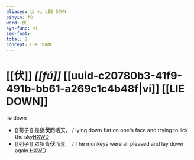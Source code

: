 ```yaml
---
aliases: 伏 vi LIE DOWN
pinyin: fú
word: 伏
syn-func: vi
sem-feat: 
total: 2
concept: LIE DOWN 
---
```

# [[伏]] *[[fú]]*  [[uuid-c20780b3-41f9-491b-bb61-a269c1c4b48f|vi]] [[LIE DOWN]]
lie down
 - [[荀子]] 是猶**伏**而咶天，
                     / lying down flat on one's face and trying to lick the sky[HXWD](https://hxwd.org/textview.html?location=KR3a0002_tls_007-6a.14)
 - [[列子]] 眾狙皆**伏**而喜。
                     / The monkeys were all pleased and lay down again.[HXWD](https://hxwd.org/textview.html?location=KR5c0124_tls_002-19a.21)